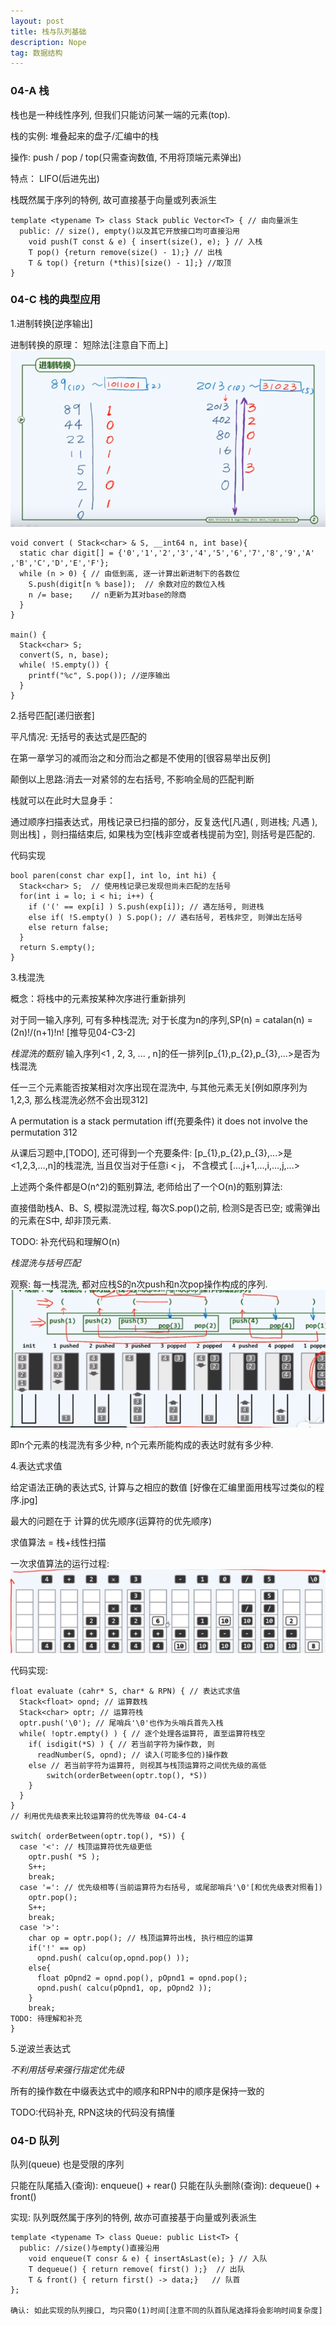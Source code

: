 ```yaml
---
layout: post
title: 栈与队列基础
description: Nope
tag: 数据结构
---
```


### 04-A 栈
栈也是一种线性序列, 但我们只能访问某一端的元素(top).

栈的实例: 堆叠起来的盘子/汇编中的栈

操作: push / pop / top(只需查询数值, 不用将顶端元素弹出)

 特点： LIFO(后进先出)

栈既然属于序列的特例, 故可直接基于向量或列表派生

```
template <typename T> class Stack public Vector<T> { // 由向量派生
  public: // size(), empty()以及其它开放接口均可直接沿用
    void push(T const & e) { insert(size(), e); } // 入栈
    T pop() {return remove(size() - 1);} // 出栈
    T & top() {return (*this)[size() - 1];} //取顶
}

```

### 04-C 栈的典型应用
1.进制转换[逆序输出]

进制转换的原理： 短除法[注意自下而上]
![](/images/post_image/短除法.png)

```
void convert ( Stack<char> & S, __int64 n, int base){
  static char digit[] = {'0','1','2','3','4','5','6','7','8','9','A'
,'B','C','D','E','F'};
  while (n > 0) { // 由低到高, 逐一计算出新进制下的各数位
    S.push(digit[n % base]);  // 余数对应的数位入栈
    n /= base;    // n更新为其对base的除商
  }
}

main() {
  Stack<char> S;
  convert(S, n, base);
  while( !S.empty()) {
    printf("%c", S.pop()); //逆序输出
  }
}
```

2.括号匹配[递归嵌套]

平凡情况: 无括号的表达式是匹配的

在第一章学习的减而治之和分而治之都是不使用的[很容易举出反例]

颠倒以上思路:消去一对紧邻的左右括号, 不影响全局的匹配判断

栈就可以在此时大显身手：

通过顺序扫描表达式，用栈记录已扫描的部分，反复迭代[凡遇( , 则进栈; 凡遇 ), 则出栈]
，则扫描结束后, 如果栈为空[栈非空或者栈提前为空], 则括号是匹配的.

代码实现
```
bool paren(const char exp[], int lo, int hi) {
  Stack<char> S;  // 使用栈记录已发现但尚未匹配的左括号
  for(int i = lo; i < hi; i++) {
    if ('(' == exp[i] ) S.push(exp[i]); // 遇左括号, 则进栈
    else if( !S.empty() ) S.pop(); // 遇右括号, 若栈非空, 则弹出左括号
    else return false;
  }
  return S.empty();
}

```

3.栈混洗

概念：将栈中的元素按某种次序进行重新排列

对于同一输入序列, 可有多种栈混洗; 对于长度为n的序列,SP(n) = catalan(n) = (2n)!/(n+1)!n! [推导见04-C3-2]

*栈混洗的甄别*
输入序列<1 , 2, 3, ... , n]的任一排列[p_{1},p_{2},p_{3},...>是否为栈混洗

任一三个元素能否按某相对次序出现在混洗中, 与其他元素无关[例如原序列为1,2,3, 那么栈混洗必然不会出现312]

A permutation is a stack permutation iff(充要条件) it does not involve the permutation 312

从课后习题中,[TODO], 还可得到一个充要条件:
[p_{1},p_{2},p_{3},...>是<1,2,3,...,n]的栈混洗, 当且仅当对于任意i < j， 不含模式
[...,j+1,...,i,...,j,...>

上述两个条件都是O(n^2)的甄别算法, 老师给出了一个O(n)的甄别算法:

直接借助栈A、B、S, 模拟混洗过程, 每次S.pop()之前, 检测S是否已空; 或需弹出的元素在S中,
却非顶元素.

TODO: 补充代码和理解O(n)

*栈混洗与括号匹配*

观察:
每一栈混洗, 都对应栈S的n次push和n次pop操作构成的序列.
![](/images/post_image/笔记图.png)

即n个元素的栈混洗有多少种, n个元素所能构成的表达时就有多少种.

4.表达式求值

给定语法正确的表达式S, 计算与之相应的数值
[好像在汇编里面用栈写过类似的程序.jpg]

最大的问题在于 计算的优先顺序(运算符的优先顺序)

求值算法 = 栈+线性扫描

一次求值算法的运行过程:
![](/images/post_image/求值算法.png)

代码实现:
```
float evaluate (cahr* S, char* & RPN) { // 表达式求值
  Stack<float> opnd; // 运算数栈
  Stack<char> optr; // 运算符栈
  optr.push('\0'); // 尾哨兵'\0'也作为头哨兵首先入栈
  while( !optr.empty() ) { // 逐个处理各运算符, 直至运算符栈空
    if( isdigit(*S) ) { // 若当前字符为操作数, 则
      readNumber(S, opnd); // 读入(可能多位的)操作数
    else // 若当前字符为运算符, 则视其与栈顶运算符之间优先级的高低
        switch(orderBetween(optr.top(), *S))
    }
  }  
}
// 利用优先级表来比较运算符的优先等级 04-C4-4

switch( orderBetween(optr.top(), *S)) {
  case '<': // 栈顶运算符优先级更低
    optr.push( *S );
    S++;
    break;
  case '=': // 优先级相等(当前运算符为右括号, 或尾部哨兵'\0'[和优先级表对照看])
    optr.pop();
    S++;
    break;
  case '>':
    char op = optr.pop(); // 栈顶运算符出栈, 执行相应的运算
    if('!' == op)
      opnd.push( calcu(op,opnd.pop() ));
    else{
      float pOpnd2 = opnd.pop(), pOpnd1 = opnd.pop();
      opnd.push( calcu(pOpnd1, op, pOpnd2 ));
    }
    break;
TODO: 待理解和补充
}
```

5.逆波兰表达式

*不利用括号来强行指定优先级*

所有的操作数在中缀表达式中的顺序和RPN中的顺序是保持一致的

TODO:代码补充, RPN这块的代码没有搞懂


### 04-D 队列

队列(queue) 也是受限的序列

  只能在队尾插入(查询): enqueue() + rear()
  只能在队头删除(查询): dequeue() + front()

实现: 队列既然属于序列的特例, 故亦可直接基于向量或列表派生

```
template <typename T> class Queue: public List<T> {
  public: //size()与empty()直接沿用
    void enqueue(T consr & e) { insertAsLast(e); } // 入队
    T dequeue() { return remove( first() );}  // 出队
    T & front() { return first() -> data;}   // 队首
};

确认: 如此实现的队列接口, 均只需O(1)时间[注意不同的队首队尾选择将会影响时间复杂度]

```
